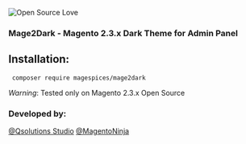  ![Open Source Love](https://badges.frapsoft.com/os/v3/open-source.png?v=103)

### Mage2Dark - Magento 2.3.x Dark Theme for Admin Panel

## Installation: 

```  
 composer require magespices/mage2dark 
``` 

*Warning*: Tested only on Magento 2.3.x Open Source

### Developed by:
[@Qsolutions Studio](https://twitter.com/QsolutionsStdio)
[@MagentoNinja](https://twitter.com/MagentoNinja)